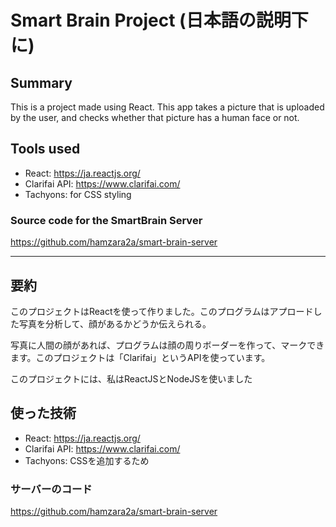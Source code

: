 # Smart Brain Project (日本語の説明下に)

## Summary

This is a project made using React. This app takes a picture that is uploaded by the user, and checks whether that picture has a human face or not.

## Tools used

* React: https://ja.reactjs.org/
* Clarifai API: https://www.clarifai.com/
* Tachyons: for CSS styling

### Source code for the SmartBrain Server 
https://github.com/hamzara2a/smart-brain-server

-----------

## 要約

このプロジェクトはReactを使って作りました。このプログラムはアプロードした写真を分析して、顔があるかどうか伝えられる。

写真に人間の顔があれば、プログラムは顔の周りボーダーを作って、マークできます。このプロジェクトは「Clarifai」というAPIを使っています。

このプロジェクトには、私はReactJSとNodeJSを使いました

## 使った技術

* React: https://ja.reactjs.org/
* Clarifai API: https://www.clarifai.com/
* Tachyons: CSSを追加するため

### サーバーのコード
https://github.com/hamzara2a/smart-brain-server
